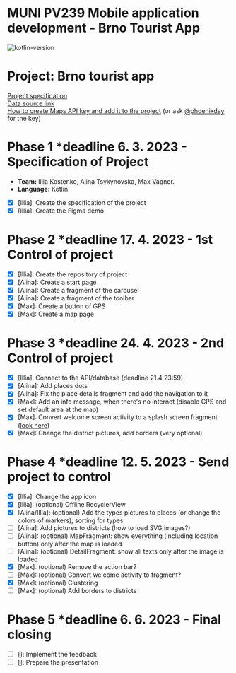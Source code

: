 # MUNI PV239 Mobile application development - Brno Tourist App
![kotlin-version](https://img.shields.io/badge/kotlin-1.8.0-orange) 
# Project: Brno tourist app

[Project specification](https://docs.google.com/document/d/1iPUjf_It66s5Jng1KD_YH_o_vDsHilqqXWHT4eZJWhw/edit?usp=sharing) <br />
[Data source link](https://data.brno.cz/datasets/mestobrno::turistick%C3%A9-okruhy-popular-tourist-routes/explore?location=49.198311%2C16.617438%2C13.00) <br />
[How to create Maps API key and add it to the project](https://developers.google.com/maps/documentation/android-sdk/start) (or ask [@phoenixday](https://github.com/phoenixday) for the key)

# Phase 1 *deadline 6. 3. 2023 - Specification of Project
* **Team:** Illia Kostenko,  Alina Tsykynovska, Max Vagner.
* **Language:** Kotlin.
* [x] [Illia]: Create the specification of the project
* [x] [Illia]: Create the Figma demo
# Phase 2 *deadline 17. 4. 2023 - 1st Control of project
* [x] [Illia]: Create the repository of project
* [x] [Alina]: Create a start page
* [x] [Alina]: Create a fragment of the carousel
* [x] [Alina]: Create a fragment of the toolbar
* [x] [Max]: Create a button of GPS
* [x] [Max]: Create a map page
# Phase 3 *deadline 24. 4. 2023 - 2nd Control of project
* [x] [Illia]: Connect to the API/database (deadline 21.4 23:59)
* [x] [Alina]: Add places dots
* [x] [Alina]: Fix the place details fragment and add the navigation to it
* [x] [Max]: Add an info message, when there's no internet (disable GPS and set default area at the map)
* [x] [Max]: Convert welcome screen activity to a splash screen fragment ([look here](https://developer.android.com/develop/ui/views/launch/splash-screen))
* [x] [Max]: Change the district pictures, add borders (very optional)
# Phase 4 *deadline 12. 5. 2023 - Send project to control
* [x] [Illia]: Change the app icon
* [x] [Illia]: (optional) Offline RecyclerView
* [x] [Alina/Illia]: (optional) Add the types pictures to places (or change the colors of markers), sorting for types
* [ ] [Alina]: Add pictures to districts (how to load SVG images?)
* [ ] [Alina]: (optional) MapFragment: show everything (including location button) only after the map is loaded
* [ ] [Alina]: (optional) DetailFragment: show all texts only after the image is loaded
* [x] [Max]: (optional) Remove the action bar?
* [ ] [Max]: (optional) Convert welcome activity to fragment?
* [x] [Max]: (optional) Clustering 
* [ ] [Max]: (optional) Add borders to districts
# Phase 5 *deadline 6. 6. 2023 - Final closing
* [ ] []: Implement the feedback
* [ ] []: Prepare the presentation
